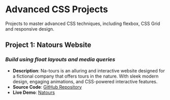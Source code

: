 # Advanced CSS Projects
Projects to master advanced CSS techniques, including flexbox, CSS Grid and responsive design.

## Project 1: Natours Website
### *Build using float layouts and media queries*

- **Description**: Na-tours is an alluring and interactive website designed for a fictional company that offers tours in the nature. With sleek modern design, engaging animations, and CSS-powered interactive features.
- **Source Code**: [GitHub Repository](https://github.com/NoohaAbdulNasar/advanced-css-projects/tree/main/1_Natours)
- **Live Demo**: [Natours](https://natours-tour-booking-by-nooha.netlify.app/)
